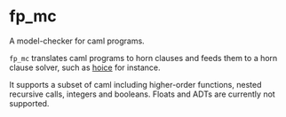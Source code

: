 # fp_mc

A model-checker for caml programs.

`fp_mc` translates caml programs to horn clauses and feeds them to a horn
clause solver, such as [hoice][hoice] for instance.

It supports a subset of caml including higher-order functions, nested recursive
calls, integers and booleans. Floats and ADTs are currently not supported.

[hoice]: https://github.com/hopv/hoice (hoice repository on github)